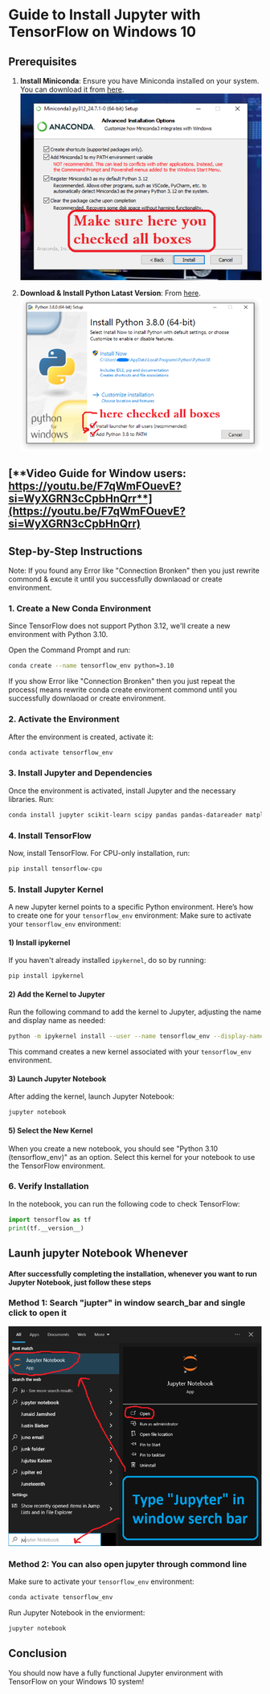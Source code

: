 # Guide to Install Jupyter with TensorFlow on Windows 10

## Prerequisites
1. **Install Miniconda**: Ensure you have Miniconda installed on your system. You can download it from [here](https://docs.conda.io/en/latest/miniconda.html).
![Miniconda_setting](Miniconda_setting.png)

3. **Download & Install Python Latast Version**: From [here](https://www.python.org/downloads/).
![Python Install Setting](python_installing_setting.png)

## [**Video Guide for Window users: https://youtu.be/F7qWmFOuevE?si=WyXGRN3cCpbHnQrr**](https://youtu.be/F7qWmFOuevE?si=WyXGRN3cCpbHnQrr)

## Step-by-Step Instructions
Note: If you found any Error like "Connection Bronken" then you just rewrite commond & excute it until you successfully downlaoad or create environment.

### 1. Create a New Conda Environment
Since TensorFlow does not support Python 3.12, we'll create a new environment with Python 3.10.

Open the Command Prompt and run:
```bash
conda create --name tensorflow_env python=3.10
```
If you show Error like "Connection Bronken" then you just repeat the process( means rewrite conda create enviroment commond until you successfully downlaoad or create environment.

### 2. Activate the Environment
After the environment is created, activate it:
```bash
conda activate tensorflow_env
```

### 3. Install Jupyter and Dependencies
Once the environment is activated, install Jupyter and the necessary libraries. Run:
```bash
conda install jupyter scikit-learn scipy pandas pandas-datareader matplotlib pillow tqdm requests h5py pyyaml flask boto3
```

### 4. Install TensorFlow
Now, install TensorFlow. For CPU-only installation, run:
```bash
pip install tensorflow-cpu
```

### 5. Install Jupyter Kernel
A new Jupyter kernel points to a specific Python environment. Here’s how to create one for your `tensorflow_env` environment:
Make sure to activate your `tensorflow_env` environment:
          
#### 1) Install ipykernel
If you haven't already installed `ipykernel`, do so by running:
```bash
pip install ipykernel
```
            
#### 2) Add the Kernel to Jupyter
Run the following command to add the kernel to Jupyter, adjusting the name and display name as needed:
```bash
python -m ipykernel install --user --name tensorflow_env --display-name "Python 3.10 (tensorflow_env)"
```
This command creates a new kernel associated with your `tensorflow_env` environment.
            
#### 3) Launch Jupyter Notebook
After adding the kernel, launch Jupyter Notebook:
```bash
jupyter notebook
```
            
#### 5) Select the New Kernel
When you create a new notebook, you should see "Python 3.10 (tensorflow_env)" as an option. Select this kernel for your notebook to use the TensorFlow environment.

### 6. Verify Installation
In the notebook, you can run the following code to check TensorFlow:
```python
import tensorflow as tf
print(tf.__version__)
```

## Launh jupyter Notebook Whenever
#### After successfully completing the installation, whenever you want to run Jupyter Notebook, just follow these steps
### Method 1: Search "jupter" in window search_bar and single click to open it
![Juper Run Setting](jupter_run.png)

### Method 2: You can also open jupyter through commond line
Make sure to activate your `tensorflow_env` environment:
```bash
conda activate tensorflow_env
```
Run Jupyter Notebook in the enviorment:
```bash
jupyter notebook
```

## Conclusion
You should now have a fully functional Jupyter environment with TensorFlow on your Windows 10 system!
